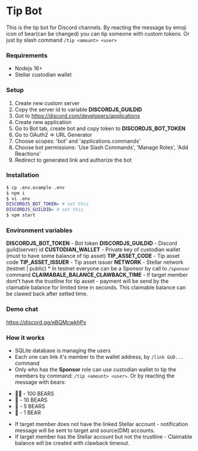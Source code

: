 # Tip Bot
This is the tip bot for Discord channels. By reacting the message by emoji icon of bear(can be changed) you can tip someone with custom tokens. Or just by slash command ```/tip <amount> <user>```

### Requirements
- Nodejs 16+
- Stellar custodian wallet

### Setup
1. Create new custom server
2. Copy the server id to variable **DISCORDJS_GUILDID**
1. Got to https://discord.com/developers/applications
2. Create new application
3. Go to Bot tab, create bot and copy token to **DISCORDJS_BOT_TOKEN**
4. Go to OAuth2 => URL Generator
5. Choose scopes: 'bot' and 'applications.commands'
6. Choose bot permissions: 'Use Slash Commands', 'Manage Roles', 'Add Reactions'
7. Redirect to generated link and authorize the bot

### Installation
```bash
$ cp .env.example .env
$ npm i
$ vi .env
DISCORDJS_BOT_TOKEN= # set this
DISCORDJS_GUILDID= # set this
$ npm start
```

### Environment variables
**DISCORDJS_BOT_TOKEN** - Bot token
**DISCORDJS_GUILDID** - Discord guild(server) id
**CUSTODIAN_WALLET** - Private key of custodian wallet (must to have some balance of tip asset)
**TIP_ASSET_CODE** - Tip asset code
**TIP_ASSET_ISSUER** - Tip asset issuer
**NETWORK** - Stellar network (testnet | public) * In testnet everyone can be a Sponsor by call to ```/sponsor``` command 
**CLAIMABALE_BALANCE_CLAWBACK_TIME** - If target member dont't have the trustline for tip asset - payment will be send by the claimable balance for limited time in seconds. This claimable balance can be clawed back after setted time.

### Demo chat
https://discord.gg/eBQMcwkhPx

### How it works
* SQLite database is managing the users
* Each one can link it's member to the wallet address, by ```/link GUD...``` command
* Only who has the **Sponsor** role can use custodian wallet to tip the members by command: ```/tip <amount> <user>```. Or by reacting the message with bears:
- 🐻‍❄️ - 100 BEARS
- 🐻 - 10 BEARS
- 🐼 - 5 BEARS
- 🧸 - 1 BEAR

* If target member does not have the linked Stellar account - notification message will be sent to target and source(DM) accounts.
* If target member has the Stellar account but not the trustline - Claimable balance will be created with clawback timeout.